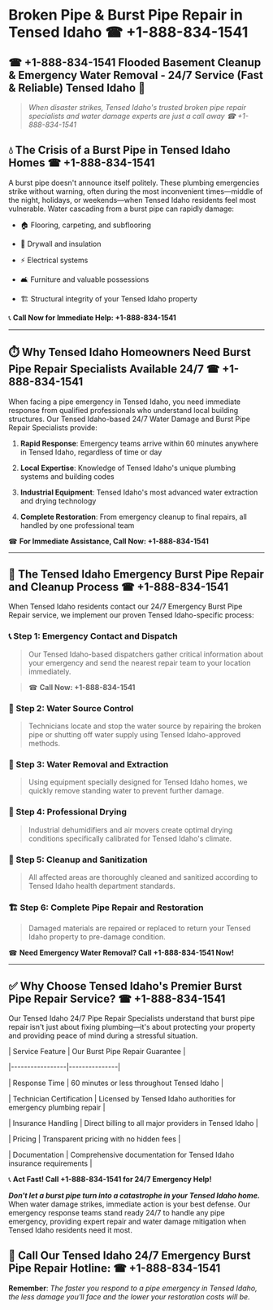 # Broken Pipe & Burst Pipe Repair in Tensed Idaho ☎ +1-888-834-1541  
## ☎ +1-888-834-1541 Flooded Basement Cleanup & Emergency Water Removal - 24/7 Service (Fast & Reliable) Tensed Idaho 🚨  

> *When disaster strikes, Tensed Idaho's trusted broken pipe repair specialists and water damage experts are just a call away ☎ +1-888-834-1541*  

## 💧 The Crisis of a Burst Pipe in Tensed Idaho Homes ☎ +1-888-834-1541  

A burst pipe doesn't announce itself politely. These plumbing emergencies strike without warning, often during the most inconvenient times—middle of the night, holidays, or weekends—when Tensed Idaho residents feel most vulnerable. Water cascading from a burst pipe can rapidly damage:  

* 🏠 Flooring, carpeting, and subflooring  
* 🧱 Drywall and insulation  
* ⚡ Electrical systems  
* 🛋️ Furniture and valuable possessions  
* 🏗️ Structural integrity of your Tensed Idaho property  

📞 **Call Now for Immediate Help: +1-888-834-1541**  

---  

## ⏱️ Why Tensed Idaho Homeowners Need Burst Pipe Repair Specialists Available 24/7 ☎ +1-888-834-1541  

When facing a pipe emergency in Tensed Idaho, you need immediate response from qualified professionals who understand local building structures. Our Tensed Idaho-based 24/7 Water Damage and Burst Pipe Repair Specialists provide:  

1. **Rapid Response**: Emergency teams arrive within 60 minutes anywhere in Tensed Idaho, regardless of time or day  
2. **Local Expertise**: Knowledge of Tensed Idaho's unique plumbing systems and building codes  
3. **Industrial Equipment**: Tensed Idaho's most advanced water extraction and drying technology  
4. **Complete Restoration**: From emergency cleanup to final repairs, all handled by one professional team  

☎ **For Immediate Assistance, Call Now: +1-888-834-1541**  

---  

## 🔧 The Tensed Idaho Emergency Burst Pipe Repair and Cleanup Process ☎ +1-888-834-1541  

When Tensed Idaho residents contact our 24/7 Emergency Burst Pipe Repair service, we implement our proven Tensed Idaho-specific process:  

### 📞 Step 1: Emergency Contact and Dispatch  
> Our Tensed Idaho-based dispatchers gather critical information about your emergency and send the nearest repair team to your location immediately.  
> ☎ **Call Now: +1-888-834-1541**  

### 🚿 Step 2: Water Source Control  
> Technicians locate and stop the water source by repairing the broken pipe or shutting off water supply using Tensed Idaho-approved methods.  

### 🌊 Step 3: Water Removal and Extraction  
> Using equipment specially designed for Tensed Idaho homes, we quickly remove standing water to prevent further damage.  

### 💨 Step 4: Professional Drying  
> Industrial dehumidifiers and air movers create optimal drying conditions specifically calibrated for Tensed Idaho's climate.  

### 🧼 Step 5: Cleanup and Sanitization  
> All affected areas are thoroughly cleaned and sanitized according to Tensed Idaho health department standards.  

### 🏗️ Step 6: Complete Pipe Repair and Restoration  
> Damaged materials are repaired or replaced to return your Tensed Idaho property to pre-damage condition.  

☎ **Need Emergency Water Removal? Call +1-888-834-1541 Now!**  

---  

## ✅ Why Choose Tensed Idaho's Premier Burst Pipe Repair Service? ☎ +1-888-834-1541  

Our Tensed Idaho 24/7 Pipe Repair Specialists understand that burst pipe repair isn't just about fixing plumbing—it's about protecting your property and providing peace of mind during a stressful situation.  

| Service Feature | Our Burst Pipe Repair Guarantee |  
|-----------------|---------------|  
| Response Time | 60 minutes or less throughout Tensed Idaho |  
| Technician Certification | Licensed by Tensed Idaho authorities for emergency plumbing repair |  
| Insurance Handling | Direct billing to all major providers in Tensed Idaho |  
| Pricing | Transparent pricing with no hidden fees |  
| Documentation | Comprehensive documentation for Tensed Idaho insurance requirements |  

📞 **Act Fast! Call +1-888-834-1541 for 24/7 Emergency Help!**  

***Don't let a burst pipe turn into a catastrophe in your Tensed Idaho home.*** When water damage strikes, immediate action is your best defense. Our emergency response teams stand ready 24/7 to handle any pipe emergency, providing expert repair and water damage mitigation when Tensed Idaho residents need it most.  

## 📱 Call Our Tensed Idaho 24/7 Emergency Burst Pipe Repair Hotline: ☎ +1-888-834-1541  

**Remember**: *The faster you respond to a pipe emergency in Tensed Idaho, the less damage you'll face and the lower your restoration costs will be.*